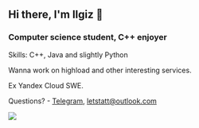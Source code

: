 ## Hi there, I'm Ilgiz 👋
### Computer science student, C++ enjoyer

Skills: C++, Java and slightly Python

Wanna work on highload and other interesting services.

Ex Yandex Cloud SWE.

Questions? - [Telegram](https://t.me/letstatt), letstatt@outlook.com

<!--- [![Top Langs](https://github-readme-stats.vercel.app/api/top-langs/?username=letstatt&layout=compact)](https://github.com/anuraghazra/github-readme-stats) --->

<!--- [![letstatt's GitHub stats](https://github-readme-stats.vercel.app/api?username=letstatt)](https://github.com/anuraghazra/github-readme-stats) --->

![](https://komarev.com/ghpvc/?username=letstatt)
